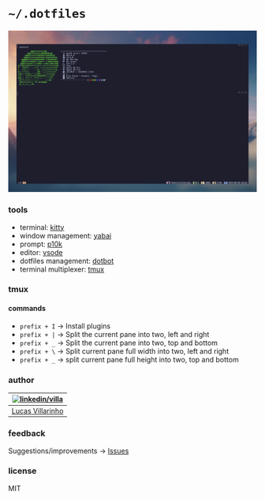 # `~/.dotfiles`

![alt text](images/image.png)

### tools

- terminal: [kitty](https://github.com/lucasvillarinho/dotfiles/tree/main/kitty)
- window management: [yabai](https://github.com/lucasvillarinho/dotfiles/tree/main/yabai)
- prompt: [p10k](https://github.com/lucasvillarinho/dotfiles/tree/main/p10k)
- editor: [vsode](https://github.com/lucasvillarinho/dotfiles/tree/main/vscode)
- dotfiles management: [dotbot](https://github.com/anishathalye/dotbot)
- terminal multiplexer: [tmux](https://github.com/lucasvillarinho/dotfiles/tree/main/tmux)

### tmux

#### commands

- `prefix + I` ->  Install plugins
- `prefix + |` -> Split the current pane into two, left and right
- `prefix + _` -> Split the current pane into two, top and bottom
- `prefix + \` -> Split current pane full width into two, left and right
- `prefix + _` -> split current pane full height into two, top and bottom

### author

| [![linkedin/villa](https://2.gravatar.com/avatar/b7bc60966732c7f7a4dfb0bff467e0ce20ff1aae5c66db6620894bc9b5ae0e75?size=70)](https://www.linkedin.com/in/lucas-villarinho/) |
|---|
|[Lucas Villarinho](https://www.linkedin.com/in/lucas-villarinho/)|

### feedback

Suggestions/improvements -> [Issues](https://github.com/lucasvillarinho/dotfiles/issues)

### license

MIT
